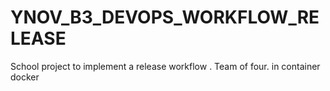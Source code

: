 # YNOV_B3_DEVOPS_WORKFLOW_RELEASE
School project to implement a release workflow . Team of four.
in container docker
